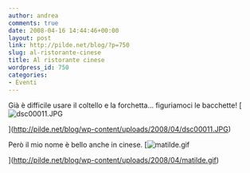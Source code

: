 ```yaml
---
author: andrea
comments: true
date: 2008-04-16 14:44:46+00:00
layout: post
link: http://pilde.net/blog/?p=750
slug: al-ristorante-cinese
title: Al ristorante cinese
wordpress_id: 750
categories:
- Eventi
---
```


Già è difficile usare il coltello e la forchetta... figuriamoci le bacchette!
[![dsc00011.JPG](http://pilde.net/blog/wp-content/uploads/2008/04/dsc00011.JPG)


](http://pilde.net/blog/wp-content/uploads/2008/04/dsc00011.JPG)



Però il mio nome è bello anche in cinese. 
[![matilde.gif](http://pilde.net/blog/wp-content/uploads/2008/04/matilde.gif)


](http://pilde.net/blog/wp-content/uploads/2008/04/matilde.gif)




